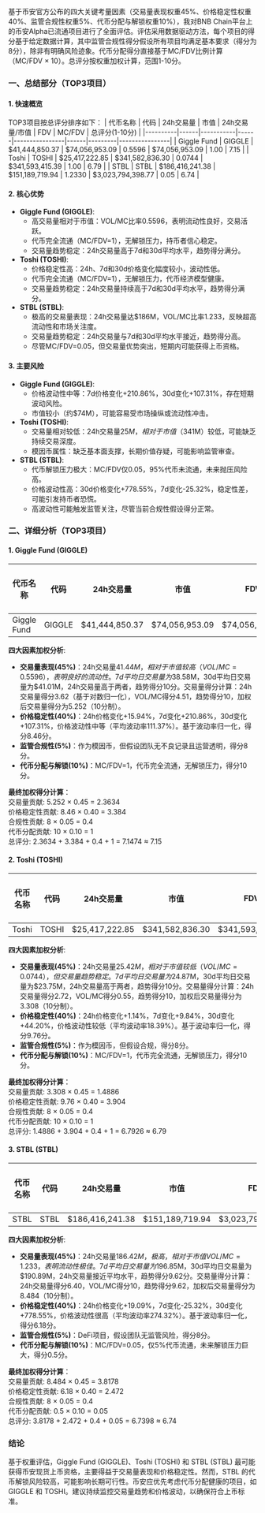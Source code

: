 基于币安官方公布的四大关键考量因素（交易量表现权重45%、价格稳定性权重40%、监管合规性权重5%、代币分配与解锁权重10%），我对BNB Chain平台上的币安Alpha已流通项目进行了全面评估。评估采用数据驱动方法，每个项目的得分基于给定数据计算，其中监管合规性得分假设所有项目均满足基本要求（得分为8分），除非有明确风险迹象。代币分配得分直接基于MC/FDV比例计算（MC/FDV × 10）。总评分按权重加权计算，范围1-10分。

### 一、总结部分（TOP3项目）
#### 1. 快速概览
TOP3项目按总评分排序如下：
| 代币名称 | 代码 | 24h交易量 | 市值 | 24h交易量/市值 | FDV | MC/FDV | 总评分(1-10分) |
|----------|------|-----------|------|----------------|------|---------|----------------|
| Giggle Fund | GIGGLE | $41,444,850.37 | $74,056,953.09 | 0.5596 | $74,056,953.09 | 1.00 | 7.15 |
| Toshi | TOSHI | $25,417,222.85 | $341,582,836.30 | 0.0744 | $341,593,415.39 | 1.00 | 6.79 |
| STBL | STBL | $186,416,241.38 | $151,189,719.94 | 1.2330 | $3,023,794,398.77 | 0.05 | 6.74 |

#### 2. 核心优势
- **Giggle Fund (GIGGLE)**:
  - 高交易量相对于市值：VOL/MC比率0.5596，表明流动性良好，交易活跃。
  - 代币完全流通（MC/FDV=1），无解锁压力，持币者信心稳定。
  - 交易量趋势稳定：24h交易量高于7d和30d平均水平，趋势得分满分。
- **Toshi (TOSHI)**:
  - 价格稳定性高：24h、7d和30d价格变化幅度较小，波动性低。
  - 代币完全流通（MC/FDV=1），无解锁压力，代币经济模型健康。
  - 交易量趋势稳定：24h交易量持续高于7d和30d平均水平，趋势得分满分。
- **STBL (STBL)**:
  - 极高的交易量表现：24h交易量达$186M，VOL/MC比率1.233，反映超高流动性和市场关注度。
  - 交易量趋势稳定：24h交易量与7d和30d平均水平接近，趋势得分高。
  - 尽管MC/FDV=0.05，但交易量优势突出，短期内可能获得上币资格。

#### 3. 主要风险
- **Giggle Fund (GIGGLE)**:
  - 价格波动性中等：7d价格变化+210.86%，30d变化+107.31%，存在短期波动风险。
  - 市值较小（约$74M），可能容易受市场操纵或流动性冲击。
- **Toshi (TOSHI)**:
  - 交易量相对较低：24h交易量$25M，相对于市值（$341M）较低，可能缺乏持续交易深度。
  - 模因币属性：缺乏基本面支撑，长期价值存疑，可能影响监管审查。
- **STBL (STBL)**:
  - 代币解锁压力极大：MC/FDV仅0.05，95%代币未流通，未来抛压风险高。
  - 价格波动性高：30d价格变化+778.55%，7d变化-25.32%，稳定性差，可能引发持币者恐慌。
  - 高波动性可能触发监管关注，尽管当前合规性假设得分正常。

### 二、详细分析（TOP3项目）
#### 1. Giggle Fund (GIGGLE)
| 代币名称 | 代码 | 24h交易量 | 市值 | FDV | MC/FDV | 交易量得分(45%) | 价格稳定性得分(40%) | 合规性得分(5%) | 代币分配得分(10%) | 总评分 |
|----------|------|-----------|------|------|---------|------------------|---------------------|----------------|-------------------|--------|
| Giggle Fund | GIGGLE | $41,444,850.37 | $74,056,953.09 | $74,056,953.09 | 1.00 | 5.252 | 8.46 | 8 | 10 | 7.15 |

**四大因素加权分析**:
- **交易量表现(45%)**：24h交易量$41.44M，相对于市值较高（VOL/MC=0.5596），表明良好的流动性。7d平均日交易量为$38.58M，30d平均日交易量为$41.01M，24h交易量高于两者，趋势得分10分。交易量得分计算：24h交易量得分3.62（基于对数归一化），VOL/MC得分4.51，趋势得分10，加权后交易量得分为5.252（10分制）。
- **价格稳定性(40%)**：24h价格变化+15.94%，7d变化+210.86%，30d变化+107.31%，价格波动性中等（平均波动率111.37%）。基于波动率归一化，得分8.46分。
- **监管合规性(5%)**：作为模因币，但假设团队无不良记录且运营透明，得分8分。
- **代币分配与解锁(10%)**：MC/FDV=1，代币完全流通，无解锁压力，得分10分。

**最终加权得分计算**：  
交易量贡献: 5.252 × 0.45 = 2.3634  
价格稳定性贡献: 8.46 × 0.40 = 3.384  
合规性贡献: 8 × 0.05 = 0.4  
代币分配贡献: 10 × 0.10 = 1  
总评分: 2.3634 + 3.384 + 0.4 + 1 = 7.1474 ≈ 7.15

#### 2. Toshi (TOSHI)
| 代币名称 | 代码 | 24h交易量 | 市值 | FDV | MC/FDV | 交易量得分(45%) | 价格稳定性得分(40%) | 合规性得分(5%) | 代币分配得分(10%) | 总评分 |
|----------|------|-----------|------|------|---------|------------------|---------------------|----------------|-------------------|--------|
| Toshi | TOSHI | $25,417,222.85 | $341,582,836.30 | $341,593,415.39 | 1.00 | 3.308 | 9.76 | 8 | 10 | 6.79 |

**四大因素加权分析**:
- **交易量表现(45%)**：24h交易量$25.42M，相对于市值较低（VOL/MC=0.0744），但交易量趋势稳定。7d平均日交易量为$24.87M，30d平均日交易量为$23.75M，24h交易量高于两者，趋势得分10分。交易量得分计算：24h交易量得分2.72，VOL/MC得分0.55，趋势得分10，加权后交易量得分为3.308（10分制）。
- **价格稳定性(40%)**：24h价格变化+1.14%，7d变化+9.84%，30d变化+44.20%，价格波动性较低（平均波动率18.39%）。基于波动率归一化，得分9.76分。
- **监管合规性(5%)**：作为模因币，但假设合规，得分8分。
- **代币分配与解锁(10%)**：MC/FDV=1，代币完全流通，无解锁压力，得分10分。

**最终加权得分计算**：  
交易量贡献: 3.308 × 0.45 = 1.4886  
价格稳定性贡献: 9.76 × 0.40 = 3.904  
合规性贡献: 8 × 0.05 = 0.4  
代币分配贡献: 10 × 0.10 = 1  
总评分: 1.4886 + 3.904 + 0.4 + 1 = 6.7926 ≈ 6.79

#### 3. STBL (STBL)
| 代币名称 | 代码 | 24h交易量 | 市值 | FDV | MC/FDV | 交易量得分(45%) | 价格稳定性得分(40%) | 合规性得分(5%) | 代币分配得分(10%) | 总评分 |
|----------|------|-----------|------|------|---------|------------------|---------------------|----------------|-------------------|--------|
| STBL | STBL | $186,416,241.38 | $151,189,719.94 | $3,023,794,398.77 | 0.05 | 8.484 | 6.18 | 8 | 0.5 | 6.74 |

**四大因素加权分析**:
- **交易量表现(45%)**：24h交易量$186.42M，极高，相对于市值VOL/MC=1.233，表明流动性极佳。7d平均日交易量为$196.85M，30d平均日交易量为$190.89M，24h交易量接近平均水平，趋势得分9.62分。交易量得分计算：24h交易量得分6.40，VOL/MC得分10，趋势得分9.62，加权后交易量得分为8.484（10分制）。
- **价格稳定性(40%)**：24h价格变化+19.09%，7d变化-25.32%，30d变化+778.55%，价格波动性很高（平均波动率274.32%）。基于波动率归一化，得分6.18分。
- **监管合规性(5%)**：DeFi项目，假设团队无监管风险，得分8分。
- **代币分配与解锁(10%)**：MC/FDV=0.05，仅5%代币流通，未来解锁压力巨大，得分0.5分。

**最终加权得分计算**：  
交易量贡献: 8.484 × 0.45 = 3.8178  
价格稳定性贡献: 6.18 × 0.40 = 2.472  
合规性贡献: 8 × 0.05 = 0.4  
代币分配贡献: 0.5 × 0.10 = 0.05  
总评分: 3.8178 + 2.472 + 0.4 + 0.05 = 6.7398 ≈ 6.74

### 结论
基于权重评估，Giggle Fund (GIGGLE)、Toshi (TOSHI) 和 STBL (STBL) 最可能获得币安现货上币资格，主要得益于交易量表现和价格稳定性。然而，STBL 的代币解锁风险较高，可能影响长期可行性。币安应优先考虑代币分配健康的项目，如 GIGGLE 和 TOSHI。建议持续监控交易量趋势和价格波动，以确保符合上币标准。